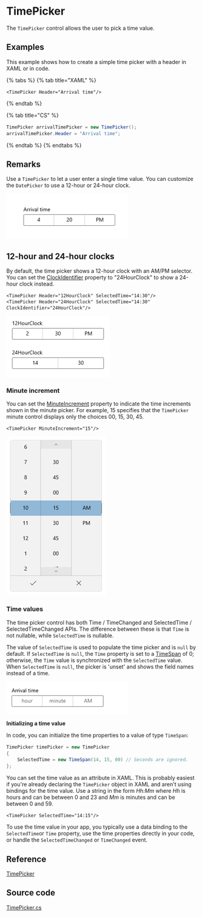# TimePicker

The `TimePicker` control allows the user to pick a time value.

## Examples

This example shows how to create a simple time picker with a header in XAML or in code.

{% tabs %}
{% tab title="XAML" %}
```markup
<TimePicker Header="Arrival time"/>
```
{% endtab %}

{% tab title="CS" %}
```csharp
TimePicker arrivalTimePicker = new TimePicker();
arrivalTimePicker.Header = "Arrival time";
```
{% endtab %}
{% endtabs %}

## Remarks <a id="remarks"></a>

Use a `TimePicker` to let a user enter a single time value. You can customize the `DatePicker` to use a 12-hour or 24-hour clock.

![](../../.gitbook/assets/image%20%2822%29.png)

## 12-hour and 24-hour clocks

By default, the time picker shows a 12-hour clock with an AM/PM selector. You can set the [ClockIdentifier](https://docs.microsoft.com/en-us/uwp/api/windows.ui.xaml.controls.timepicker.clockidentifier?view=winrt-19041#Windows_UI_Xaml_Controls_TimePicker_ClockIdentifier) property to "24HourClock" to show a 24-hour clock instead.

```markup
<TimePicker Header="12HourClock" SelectedTime="14:30"/>
<TimePicker Header="24HourClock" SelectedTime="14:30" ClockIdentifier="24HourClock"/>
```

![](../../.gitbook/assets/image%20%2819%29.png)

### Minute increment <a id="minute-increment"></a>

You can set the [MinuteIncrement](https://docs.microsoft.com/en-us/uwp/api/windows.ui.xaml.controls.timepicker.minuteincrement?view=winrt-19041#Windows_UI_Xaml_Controls_TimePicker_MinuteIncrement) property to indicate the time increments shown in the minute picker. For example, 15 specifies that the `TimePicker` minute control displays only the choices 00, 15, 30, 45.

```markup
<TimePicker MinuteIncrement="15"/>
```

![](../../.gitbook/assets/image%20%2810%29.png)

### Time values <a id="time-values"></a>

The time picker control has both Time / TimeChanged and SelectedTime / SelectedTimeChanged APIs. The difference between these is that `Time` is not nullable, while `SelectedTime` is nullable.

The value of `SelectedTime` is used to populate the time picker and is `null` by default. If `SelectedTime` is `null`, the `Time` property is set to a [TimeSpan](https://docs.microsoft.com/en-us/dotnet/api/system.timespan?view=dotnet-uwp-10.0&preserve-view=true) of 0; otherwise, the `Time` value is synchronized with the `SelectedTime` value. When `SelectedTime` is `null`, the picker is 'unset' and shows the field names instead of a time.

![](../../.gitbook/assets/image%20%2820%29.png)

**Initializing a time value**

In code, you can initialize the time properties to a value of type `TimeSpan`:

```csharp
TimePicker timePicker = new TimePicker
{
    SelectedTime = new TimeSpan(14, 15, 00) // Seconds are ignored.
};
```

You can set the time value as an attribute in XAML. This is probably easiest if you're already declaring the `TimePicker` object in XAML and aren't using bindings for the time value. Use a string in the form _Hh:Mm_ where _Hh_ is hours and can be between 0 and 23 and _Mm_ is minutes and can be between 0 and 59.

```markup
<TimePicker SelectedTime="14:15"/>
```

To use the time value in your app, you typically use a data binding to the `SelectedTime`or `Time` property, use the time properties directly in your code, or handle the `SelectedTimeChanged` or `TimeChanged` event.

## Reference <a id="reference"></a>

[TimePicker](http://reference.avaloniaui.net/api/Avalonia.Controls/TimePicker/)

## Source code <a id="source-code"></a>

[TimePicker.cs](https://github.com/AvaloniaUI/Avalonia/blob/master/src/Avalonia.Controls/DateTimePickers/TimePicker.cs)

